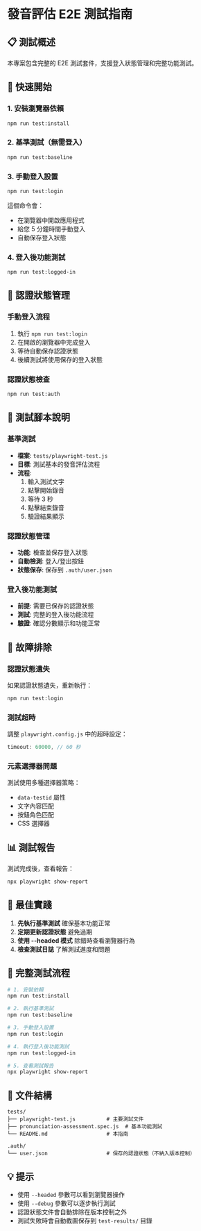 # 發音評估 E2E 測試指南

## 📋 測試概述

本專案包含完整的 E2E 測試套件，支援登入狀態管理和完整功能測試。

## 🚀 快速開始

### 1. 安裝瀏覽器依賴
```bash
npm run test:install
```

### 2. 基準測試（無需登入）
```bash
npm run test:baseline
```

### 3. 手動登入設置
```bash
npm run test:login
```
這個命令會：
- 在瀏覽器中開啟應用程式
- 給您 5 分鐘時間手動登入
- 自動保存登入狀態

### 4. 登入後功能測試
```bash
npm run test:logged-in
```

## 🔐 認證狀態管理

### 手動登入流程
1. 執行 `npm run test:login`
2. 在開啟的瀏覽器中完成登入
3. 等待自動保存認證狀態
4. 後續測試將使用保存的登入狀態

### 認證狀態檢查
```bash
npm run test:auth
```

## 📝 測試腳本說明

### 基準測試
- **檔案**: `tests/playwright-test.js`
- **目標**: 測試基本的發音評估流程
- **流程**: 
  1. 輸入測試文字
  2. 點擊開始錄音
  3. 等待 3 秒
  4. 點擊結束錄音
  5. 驗證結果顯示

### 認證狀態管理
- **功能**: 檢查並保存登入狀態
- **自動檢測**: 登入/登出按鈕
- **狀態保存**: 保存到 `.auth/user.json`

### 登入後功能測試
- **前提**: 需要已保存的認證狀態
- **測試**: 完整的登入後功能流程
- **驗證**: 確認分數顯示和功能正常

## 🔧 故障排除

### 認證狀態遺失
如果認證狀態遺失，重新執行：
```bash
npm run test:login
```

### 測試超時
調整 `playwright.config.js` 中的超時設定：
```javascript
timeout: 60000, // 60 秒
```

### 元素選擇器問題
測試使用多種選擇器策略：
- `data-testid` 屬性
- 文字內容匹配
- 按鈕角色匹配
- CSS 選擇器

## 📊 測試報告

測試完成後，查看報告：
```bash
npx playwright show-report
```

## 🎯 最佳實踐

1. **先執行基準測試** 確保基本功能正常
2. **定期更新認證狀態** 避免過期
3. **使用 --headed 模式** 除錯時查看瀏覽器行為
4. **檢查測試日誌** 了解測試進度和問題

## 🔄 完整測試流程

```bash
# 1. 安裝依賴
npm run test:install

# 2. 執行基準測試
npm run test:baseline

# 3. 手動登入設置
npm run test:login

# 4. 執行登入後功能測試
npm run test:logged-in

# 5. 查看測試報告
npx playwright show-report
```

## 📁 文件結構

```
tests/
├── playwright-test.js          # 主要測試文件
├── pronunciation-assessment.spec.js  # 基本功能測試
└── README.md                   # 本指南

.auth/
└── user.json                   # 保存的認證狀態（不納入版本控制）
```

## 💡 提示

- 使用 `--headed` 參數可以看到瀏覽器操作
- 使用 `--debug` 參數可以逐步執行測試
- 認證狀態文件會自動排除在版本控制之外
- 測試失敗時會自動截圖保存到 `test-results/` 目錄 